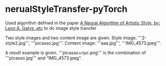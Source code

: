 # nerualStyleTransfer-pyTorch

Used algorithm defined in the paper [A Neural Algorithm of Artistic Style, by: Leon A. Gatys .etc](https://arxiv.org/pdf/1508.06576.pdf) to do image style transfer

Two style images and two content image are given.
Style image: '''2-style2.jpg''', '''picasso.jpg'''.
Content image: '''aaa.jpg''', '''IMG_4573.jpeg'''.

A result example is given.
'''picasso+nyc.png''' is the combination of '''picasso.jpg''' and “IMG_4573.jpeg”.
